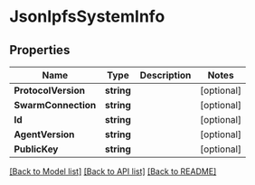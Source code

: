 # JsonIpfsSystemInfo

## Properties

Name | Type | Description | Notes
------------ | ------------- | ------------- | -------------
**ProtocolVersion** | **string** |  | [optional] 
**SwarmConnection** | **string** |  | [optional] 
**Id** | **string** |  | [optional] 
**AgentVersion** | **string** |  | [optional] 
**PublicKey** | **string** |  | [optional] 

[[Back to Model list]](../README.md#documentation-for-models) [[Back to API list]](../README.md#documentation-for-api-endpoints) [[Back to README]](../README.md)


